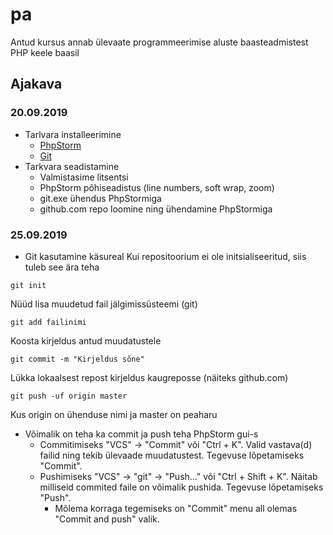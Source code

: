 # pa
Antud kursus annab ülevaate programmeerimise aluste baasteadmistest PHP keele baasil
## Ajakava
### 20.09.2019
* Tarlvara installeerimine
    * [PhpStorm](https://www.jetbrains.com/phpstorm/)
    * [Git](https://git-scm.com/downloads)
* Tarkvara seadistamine
    * Valmistasime litsentsi
    * PhpStorm põhiseadistus (line numbers, soft wrap, zoom)
    * git.exe ühendus PhpStormiga
    * github.com repo loomine ning ühendamine PhpStormiga
### 25.09.2019
* Git kasutamine käsureal
Kui repositoorium ei ole initsialiseeritud, siis tuleb see ära teha
```
git init
```
Nüüd lisa muudetud fail jälgimissüsteemi (git)
```
git add failinimi
```
Koosta kirjeldus antud muudatustele
```
git commit -m "Kirjeldus sõne"
```
Lükka lokaalsest repost kirjeldus kaugreposse (näiteks github.com)
```
git push -uf origin master
```
Kus origin on ühenduse nimi ja master on peaharu
* Võimalik on teha ka commit ja push teha PhpStorm gui-s
    * Commitimiseks "VCS" -> "Commit" või "Ctrl + K". Valid vastava(d) failid ning tekib ülevaade muudatustest. Tegevuse lõpetamiseks "Commit".
    * Pushimiseks "VCS" -> "git" -> "Push..." või "Ctrl + Shift + K". Näitab milliseid commited faile on võimalik pushida. Tegevuse lõpetamiseks "Push".
        * Mõlema korraga tegemiseks on "Commit" menu all olemas "Commit and push" valik.